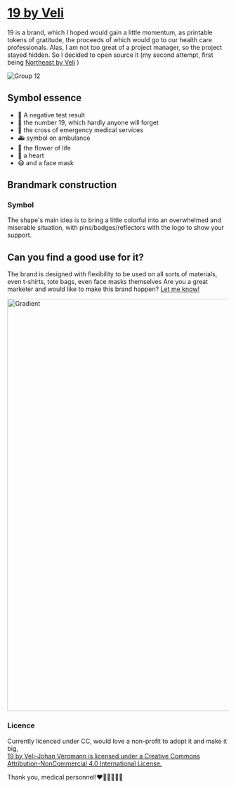 # [19 by Veli](http://veli.ee/19/)
19 is a brand, which I hoped would gain a little momentum, as printable tokens of gratitude, the proceeds of which would go to our health care professionals. 
Alas, I am not too great of a project manager, so the project stayed hidden. So I decided to open source it (my second attempt, first being [Northeast by Veli](https://github.com/veli/northeast) )

![Group 12](https://user-images.githubusercontent.com/5716539/147314071-dd45da08-7736-477d-b8cb-ad40dfa060b3.png)

## Symbol essence
*   🧪 A negative test result 
*   🦠 the number 19, which hardly anyone will forget
*   🏥 the cross of emergency medical services
*   🚑 symbol on ambulance
*   💮 the flower of life
*   💙 a heart 
*   😷 and a face mask

## Brandmark construction
### Symbol
The shape's main idea is to bring a little colorful into an overwhelmed and miserable situation, with pins/badges/reflectors with the logo to show your support. 

## Can you find a good use for it? 
The brand is designed with flexibility to be used on all sorts of materials, even t-shirts, tote bags, even face masks themselves
Are you a great marketer and would like to make this brand happen? [Let me know!](mailto:yo@veli.ee)

<img width="938" alt="Gradient" src="https://user-images.githubusercontent.com/5716539/147314020-0e7546e1-ee85-40d0-9c4d-e8d31b71354f.png">

### Licence
Currently licenced under CC, would love a non-profit to adopt it and make it big,  
[19 by Veli-Johan Veromann is licensed under a Creative Commons Attribution-NonCommercial 4.0 International License.](https://creativecommons.org/licenses/by-nc/4.0/)

Thank you, medical personnel!❤️💙💚👩🏻‍⚕️
